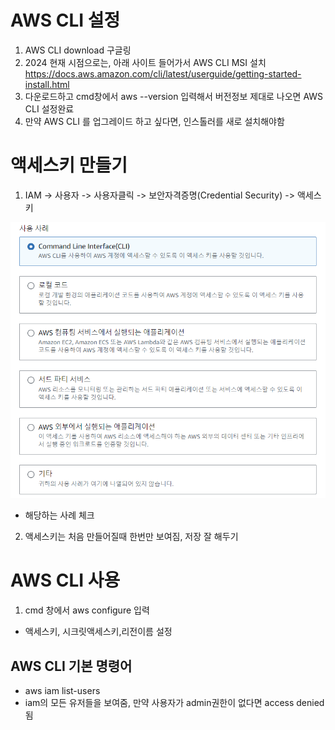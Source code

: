 # AWS CLI 설정

1. AWS CLI download 구글링
2. 2024 현재 시점으로는, 아래 사이트 들어가서 AWS CLI MSI 설치
   https://docs.aws.amazon.com/cli/latest/userguide/getting-started-install.html
3. 다운로드하고 cmd창에서 aws --version 입력해서 버전정보 제대로 나오면 AWS CLI 설정완료
4. 만약 AWS CLI 를 업그레이드 하고 싶다면, 인스톨러를 새로 설치해야함

# 액세스키 만들기

1.  IAM -> 사용자 -> 사용자클릭 -> 보안자격증명(Credential Security) -> 액세스키

![](./imgs/image.png)

- 해당하는 사례 체크 <br>

2. 액세스키는 처음 만들어질때 한번만 보여짐, 저장 잘 해두기

# AWS CLI 사용

1. cmd 창에서 aws configure 입력

- 액세스키, 시크릿액세스키,리전이름 설정

## AWS CLI 기본 명령어

- aws iam list-users
- iam의 모든 유저들을 보여줌, 만약 사용자가 admin권한이 없다면 access denied 됨
